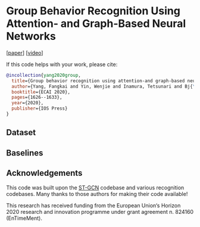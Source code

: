 # Group Behavior Recognition Using Attention- and Graph-Based Neural Networks

[[paper](https://ebooks.iospress.nl/volumearticle/55068)] [[video](https://underline.io/lecture/1953-group-behavior-recognition-using-attention--and-graph-based-neural-networks
)] 

If this code helps with your work, please cite:

```bibtex
@incollection{yang2020group,
  title={Group behavior recognition using attention-and graph-based neural networks},
  author={Yang, Fangkai and Yin, Wenjie and Inamura, Tetsunari and Bj{\"o}rkman, M{\aa}rten and Peters, Christopher},
  booktitle={ECAI 2020},
  pages={1626--1633},
  year={2020},
  publisher={IOS Press}
}
```

## Dataset

## Baselines

## Acknowledgements

This code was built upon the [ST-GCN](https://github.com/yysijie/st-gcn) codebase and various recognition codebases. Many thanks to those authors for making their code available!

This research has received funding from the European Union‘s Horizon 2020 research and innovation programme under grant agreement n. 824160 (EnTimeMent).

